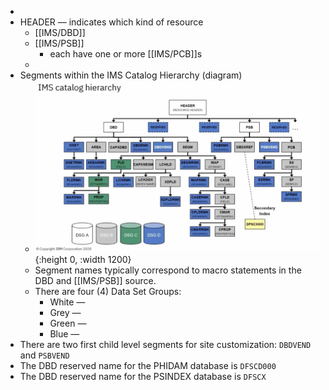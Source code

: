 -
- HEADER — indicates which kind of resource
	- [[IMS/DBD]]
	- [[IMS/PSB]]
		- each have one or more [[IMS/PCB]]s
	-
- Segments within the IMS Catalog Hierarchy (diagram)
	- ![image.png](../assets/image_1753372049970_0.png){:height 0, :width 1200}
	- Segment names typically correspond to macro statements in the DBD and [[IMS/PSB]] source.
	- There are four (4) Data Set Groups:
		- White —
		- Grey —
		- Green —
		- Blue —
- There are two first child level segments for site customization: `DBDVEND` and `PSBVEND`
- The DBD reserved name for the PHIDAM database is `DFSCD000`
- The DBD reserved name for the PSINDEX database is `DFSCX`